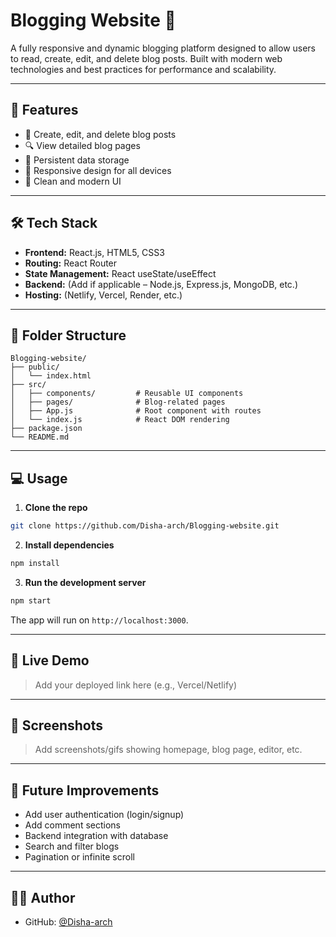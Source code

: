 # Blogging Website 📝

A fully responsive and dynamic blogging platform designed to allow users to read, create, edit, and delete blog posts. Built with modern web technologies and best practices for performance and scalability.

---

## 🚀 Features

* 📝 Create, edit, and delete blog posts
* 🔍 View detailed blog pages
* 📂 Persistent data storage
* 📱 Responsive design for all devices
* 🎨 Clean and modern UI

---

## 🛠️ Tech Stack

* **Frontend:** React.js, HTML5, CSS3
* **Routing:** React Router
* **State Management:** React useState/useEffect
* **Backend:** (Add if applicable – Node.js, Express.js, MongoDB, etc.)
* **Hosting:** (Netlify, Vercel, Render, etc.)

---

## 📁 Folder Structure

```
Blogging-website/
├── public/
│   └── index.html
├── src/
│   ├── components/         # Reusable UI components
│   ├── pages/              # Blog-related pages
│   ├── App.js              # Root component with routes
│   └── index.js            # React DOM rendering
├── package.json
└── README.md
```

---

## 💻 Usage

1. **Clone the repo**

```bash
git clone https://github.com/Disha-arch/Blogging-website.git
```

2. **Install dependencies**

```bash
npm install
```

3. **Run the development server**

```bash
npm start
```

The app will run on `http://localhost:3000`.

---

## 🔗 Live Demo

> Add your deployed link here (e.g., Vercel/Netlify)

---

## 📸 Screenshots

> Add screenshots/gifs showing homepage, blog page, editor, etc.

---

## 📌 Future Improvements

* Add user authentication (login/signup)
* Add comment sections
* Backend integration with database
* Search and filter blogs
* Pagination or infinite scroll

---

## 🧑‍💻 Author

* GitHub: [@Disha-arch](https://github.com/Disha-arch)
